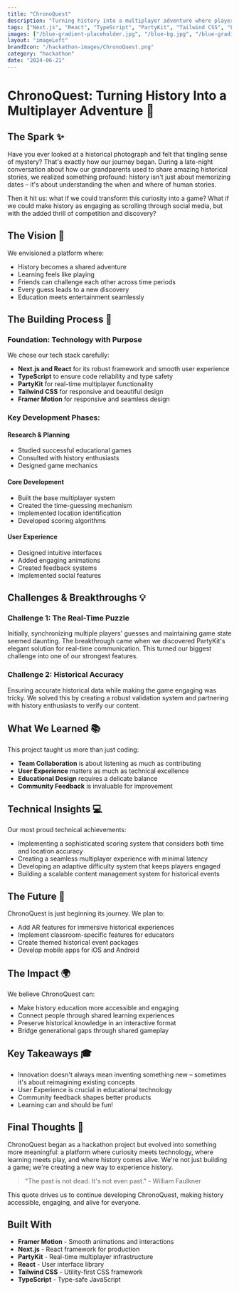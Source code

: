 ```yaml
---
title: "ChronoQuest"
description: "Turning history into a multiplayer adventure where players guess historical dates and locations in real-time."
tags: ["Next.js", "React", "TypeScript", "PartyKit", "Tailwind CSS", "Framer Motion"]
images: ["/blue-gradient-placeholder.jpg", "/blue-bg.jpg", "/blue-gradient-placeholder.jpg"]
layout: "imageLeft"
brandIcon: "/hackathon-images/ChronoQuest.png"
category: "hackathon"
date: "2024-06-21"
---
```


# ChronoQuest: Turning History Into a Multiplayer Adventure 🚀

## The Spark ✨

Have you ever looked at a historical photograph and felt that tingling sense of mystery? That's exactly how our journey began. During a late-night conversation about how our grandparents used to share amazing historical stories, we realized something profound: history isn't just about memorizing dates – it's about understanding the when and where of human stories.

Then it hit us: what if we could transform this curiosity into a game? What if we could make history as engaging as scrolling through social media, but with the added thrill of competition and discovery?

## The Vision 🎯

We envisioned a platform where:

- History becomes a shared adventure
- Learning feels like playing
- Friends can challenge each other across time periods
- Every guess leads to a new discovery
- Education meets entertainment seamlessly

## The Building Process 🔨

### Foundation: Technology with Purpose

We chose our tech stack carefully:

- **Next.js and React** for its robust framework and smooth user experience
- **TypeScript** to ensure code reliability and type safety
- **PartyKit** for real-time multiplayer functionality
- **Tailwind CSS** for responsive and beautiful design
- **Framer Motion** for responsive and seamless design

### Key Development Phases:

#### Research & Planning
- Studied successful educational games
- Consulted with history enthusiasts
- Designed game mechanics

#### Core Development
- Built the base multiplayer system
- Created the time-guessing mechanism
- Implemented location identification
- Developed scoring algorithms

#### User Experience
- Designed intuitive interfaces
- Added engaging animations
- Created feedback systems
- Implemented social features

## Challenges & Breakthroughs 💡

### Challenge 1: The Real-Time Puzzle
Initially, synchronizing multiple players' guesses and maintaining game state seemed daunting. The breakthrough came when we discovered PartyKit's elegant solution for real-time communication. This turned our biggest challenge into one of our strongest features.

### Challenge 2: Historical Accuracy
Ensuring accurate historical data while making the game engaging was tricky. We solved this by creating a robust validation system and partnering with history enthusiasts to verify our content.

## What We Learned 📚

This project taught us more than just coding:

- **Team Collaboration** is about listening as much as contributing
- **User Experience** matters as much as technical excellence
- **Educational Design** requires a delicate balance
- **Community Feedback** is invaluable for improvement

## Technical Insights 💻

Our most proud technical achievements:

- Implementing a sophisticated scoring system that considers both time and location accuracy
- Creating a seamless multiplayer experience with minimal latency
- Developing an adaptive difficulty system that keeps players engaged
- Building a scalable content management system for historical events

## The Future 🌟

ChronoQuest is just beginning its journey. We plan to:

- Add AR features for immersive historical experiences
- Implement classroom-specific features for educators
- Create themed historical event packages
- Develop mobile apps for iOS and Android

## The Impact 🌍

We believe ChronoQuest can:

- Make history education more accessible and engaging
- Connect people through shared learning experiences
- Preserve historical knowledge in an interactive format
- Bridge generational gaps through shared gameplay

## Key Takeaways 🎓

- Innovation doesn't always mean inventing something new – sometimes it's about reimagining existing concepts
- User Experience is crucial in educational technology
- Community feedback shapes better products
- Learning can and should be fun!

## Final Thoughts 💭

ChronoQuest began as a hackathon project but evolved into something more meaningful: a platform where curiosity meets technology, where learning meets play, and where history comes alive. We're not just building a game; we're creating a new way to experience history.

> "The past is not dead. It's not even past." - William Faulkner

This quote drives us to continue developing ChronoQuest, making history accessible, engaging, and alive for everyone.

## Built With

- **Framer Motion** - Smooth animations and interactions
- **Next.js** - React framework for production
- **PartyKit** - Real-time multiplayer infrastructure
- **React** - User interface library
- **Tailwind CSS** - Utility-first CSS framework
- **TypeScript** - Type-safe JavaScript